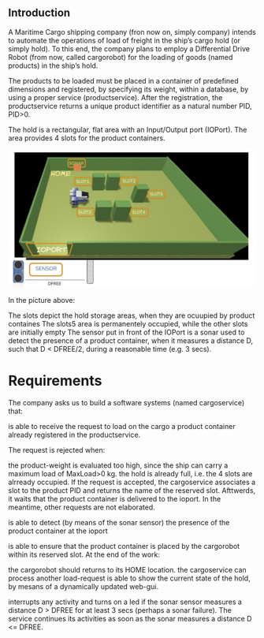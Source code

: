 
## Introduction
A Maritime Cargo shipping company (fron now on, simply company) intends to automate the operations of load of freight in the ship’s cargo hold (or simply hold). To this end, the company plans to employ a Differential Drive Robot (from now, called cargorobot) for the loading of goods (named products) in the ship’s hold.

The products to be loaded must be placed in a container of predefined dimensions and registered, by specifying its weight, within a database, by using a proper service (productservice). After the registration, the productservice returns a unique product identifier as a natural number PID, PID>0.

The hold is a rectangular, flat area with an Input/Output port (IOPort). The area provides 4 slots for the product containers. 

![Hold](../images/tf25sceneAnnotated.jpg)

In the picture above:

The slots depict the hold storage areas, when they are ocuupied by product containes
The slots5 area is permanentely occupied, while the other slots are initially empty
The sensor put in front of the IOPort is a sonar used to detect the presence of a product container, when it measures a distance D, such that D < DFREE/2, during a reasonable time (e.g. 3 secs).


# Requirements

The company asks us to build a software systems (named cargoservice) that:

is able to receive the request to load on the cargo a product container already registered in the productservice.

The request is rejected when:

the product-weight is evaluated too high, since the ship can carry a maximum load of MaxLoad>0  kg.
the hold is already full, i.e. the 4 slots are alrready occupied.
If the request is accepted, the cargoservice associates a slot to the product PID and returns the name of the reserved slot. Afttwerds, it waits that the product container is delivered to the ioport. In the meantime, other requests are not elaborated.

is able to detect (by means of the sonar sensor) the presence of the product container at the ioport

is able to ensure that the product container is placed by the cargorobot within its reserved slot. At the end of the work:

the cargorobot should returns to its HOME location.
the cargoservice can process another load-request
is able to show the current state of the hold, by mesans of a dynamically updated web-gui.

interrupts any activity and turns on a led if the sonar sensor measures a distance D > DFREE for at least 3 secs (perhaps a sonar failure). The service continues its activities as soon as the sonar measures a distance D <= DFREE.